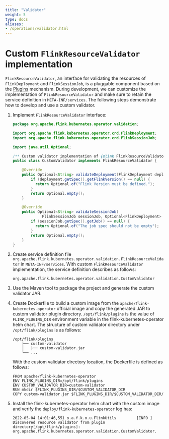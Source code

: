 ```yaml
---
title: "Validator"
weight: 5
type: docs
aliases:
- /operations/validator.html
---
```

<!--
Licensed to the Apache Software Foundation (ASF) under one
or more contributor license agreements.  See the NOTICE file
distributed with this work for additional information
regarding copyright ownership.  The ASF licenses this file
to you under the Apache License, Version 2.0 (the
"License"); you may not use this file except in compliance
with the License.  You may obtain a copy of the License at

  http://www.apache.org/licenses/LICENSE-2.0

Unless required by applicable law or agreed to in writing,
software distributed under the License is distributed on an
"AS IS" BASIS, WITHOUT WARRANTIES OR CONDITIONS OF ANY
KIND, either express or implied.  See the License for the
specific language governing permissions and limitations
under the License.
-->

# Custom `FlinkResourceValidator` implementation

`FlinkResourceValidator`, an interface for validating the resources of `FlinkDeployment` and `FlinkSessionJob`,  is a pluggable component based on the [Plugins](https://nightlies.apache.org/flink/flink-docs-master/docs/deployment/filesystems/plugins) mechanism. During development, we can customize the implementation of `FlinkResourceValidator` and make sure to retain the service definition in `META-INF/services`. 
The following steps demonstrate how to develop and use a custom validator.

1. Implement `FlinkResourceValidator` interface:
    ```java
    package org.apache.flink.kubernetes.operator.validation;
   
    import org.apache.flink.kubernetes.operator.crd.FlinkDeployment;
    import org.apache.flink.kubernetes.operator.crd.FlinkSessionJob;
   
    import java.util.Optional;
   
    /** Custom validator implementation of {@link FlinkResourceValidator}. */
    public class CustomValidator implements FlinkResourceValidator {
   
        @Override
        public Optional<String> validateDeployment(FlinkDeployment deployment) {
            if (deployment.getSpec().getFlinkVersion() == null) {
              return Optional.of("Flink Version must be defined.");
            }
            return Optional.empty();
        }
   
        @Override
        public Optional<String> validateSessionJob(
                 FlinkSessionJob sessionJob, Optional<FlinkDeployment> session) {
            if (sessionJob.getSpec().getJob() == null) {
              return Optional.of("The job spec should not be empty");
            }
            return Optional.empty();
        }
    }
    ```

2. Create service definition file `org.apache.flink.kubernetes.operator.validation.FlinkResourceValidator` in `META-INF/services`.   With custom `FlinkResourceValidator` implementation, the service definition describes as follows:
    ```text
    org.apache.flink.kubernetes.operator.validation.CustomValidator
    ```

3. Use the Maven tool to package the project and generate the custom validator JAR.

4. Create Dockerfile to build a custom image from the `apache/flink-kubernetes-operator` official image and copy the generated JAR to custom validator plugin directory. 
    `/opt/flink/plugins` is the value of `FLINK_PLUGINS_DIR` environment variable in the flink-kubernetes-operator helm chart. The structure of custom validator directory under `/opt/flink/plugins` is as follows:
    ```text
    /opt/flink/plugins
        ├── custom-validator
        │   ├── custom-validator.jar
        └── ...
    ```
    
    With the custom validator directory location, the Dockerfile is defined as follows:
    ```shell script
    FROM apache/flink-kubernetes-operator
    ENV FLINK_PLUGINS_DIR=/opt/flink/plugins
    ENV CUSTOM_VALIDATOR_DIR=custom-validator
    RUN mkdir $FLINK_PLUGINS_DIR/$CUSTOM_VALIDATOR_DIR
    COPY custom-validator.jar $FLINK_PLUGINS_DIR/$CUSTOM_VALIDATOR_DIR/
    ```

5. Install the flink-kubernetes-operator helm chart with the custom image and verify the `deploy/flink-kubernetes-operator` log has:
    ```text
    2022-05-04 14:01:46,551 o.a.f.k.o.u.FlinkUtils         [INFO ] Discovered resource validator from plugin directory[/opt/flink/plugins]: org.apache.flink.kubernetes.operator.validation.CustomValidator.
    ```
